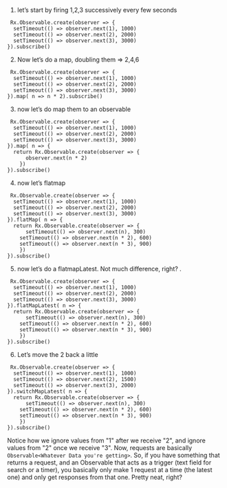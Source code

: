 1. let’s start by firing 1,2,3 successively every few seconds
  ```
   Rx.Observable.create(observer => {
    setTimeout(() => observer.next(1), 1000)
    setTimeout(() => observer.next(2), 2000)
    setTimeout(() => observer.next(3), 3000)
  }).subscribe()
  ```
2. Now let’s do a map, doubling them => 2,4,6
  ```
   Rx.Observable.create(observer => {
    setTimeout(() => observer.next(1), 1000)
    setTimeout(() => observer.next(2), 2000)
    setTimeout(() => observer.next(3), 3000)
  }).map( n => n * 2).subscribe()
  ```
3. now let’s do map them to an observable
  ```
   Rx.Observable.create(observer => {
    setTimeout(() => observer.next(1), 1000)
    setTimeout(() => observer.next(2), 2000)
    setTimeout(() => observer.next(3), 3000)
  }).map( n => {
  	return Rx.Observable.create(observer => {
  		observer.next(n * 2)
      })
  }).subscribe()
  ```
4. now let’s flatmap
  ```
   Rx.Observable.create(observer => {
    setTimeout(() => observer.next(1), 1000)
    setTimeout(() => observer.next(2), 2000)
    setTimeout(() => observer.next(3), 3000)
  }).flatMap( n => {
  	return Rx.Observable.create(observer => {
        setTimeout(() => observer.next(n), 300)
  	  setTimeout(() => observer.next(n * 2), 600)
  	  setTimeout(() => observer.next(n * 3), 900)      
      })
  }).subscribe()
  ```
5. now let’s do a flatmapLatest. Not much difference, right? . 
  ```
   Rx.Observable.create(observer => {
    setTimeout(() => observer.next(1), 1000)
    setTimeout(() => observer.next(2), 2000)
    setTimeout(() => observer.next(3), 3000)
  }).flatMapLatest( n => {
  	return Rx.Observable.create(observer => {
        setTimeout(() => observer.next(n), 300)
  	  setTimeout(() => observer.next(n * 2), 600)
  	  setTimeout(() => observer.next(n * 3), 900)      
      })
  }).subscribe()
  ```
6. Let’s move the 2 back a little
  ```
   Rx.Observable.create(observer => {
    setTimeout(() => observer.next(1), 1000)
    setTimeout(() => observer.next(2), 1500)
    setTimeout(() => observer.next(3), 2000)
  }).switchMapLatest( n => {
  	return Rx.Observable.create(observer => {
        setTimeout(() => observer.next(n), 300)
  	  setTimeout(() => observer.next(n * 2), 600)
  	  setTimeout(() => observer.next(n * 3), 900)      
      })
  }).subscribe()
  ```


Notice how we ignore values from "1" after we receive "2", and ignore values from "2" once we receive "3". Now, requests are basically `Observable<Whatever Data you're getting>`. So, if you have something that returns a request, and an Observable that acts as a trigger (text field for search or a timer), you basically only make 1 request at a time (the latest one) and only get responses from that one. Pretty neat, right?
